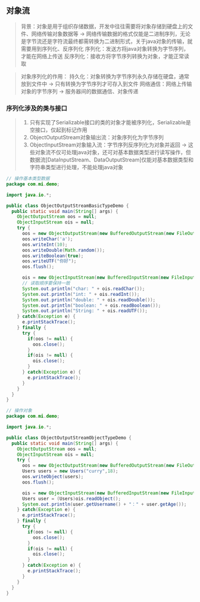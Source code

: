 ## 对象流
> 背景：对象是用于组织存储数据，开发中往往需要将对象存储到硬盘上的文件、网络传输对象数据等 -> 网络传输数据的格式仅能是二进制序列，无论是字节流还是字符流最终都需转换为二进制形式，关于java对象的传输，就需要用到序列化、反序列化
> 序列化：发送方将java对象转换为字节序列，才能在网络上传送
> 反序列化：接收方将字节序列转换为对象，才能正常读取

> 对象序列化的作用：
> 持久化：对象转换为字节序列永久存储在硬盘，通常放到文件中 -> 只有转换为字节序列才可存入到文件
> 网络通信：网络上传输对象的字节序列 -> 服务器间的数据通信、对象传递

### 序列化涉及的类与接口
> 1. 只有实现了Serializable接口的类的对象才能被序列化，Serializable是空接口，仅起到标记作用
> 2. ObjectOutputStream对象输出流：对象序列化为字节序列
> 3. ObjectInputStream对象输入流：字节序列反序列化为对象并返回
> -> 这些对象流不仅可处理java对象，还可对基本数据类型进行读写操作，但数据流[DataInputStream、DataOutputStream]仅能对基本数据类型和字符串类型进行处理，不能处理java对象

```java
// 操作基本类型数据
package com.mi.demo;

import java.io.*;

public class ObjectOutputStreamBasicTypeDemo {
  public static void main(String[] args) {
    ObjectOutputStream oos = null;
    ObjectInputStream ois = null;
    try {
      oos = new ObjectOutputStream(new BufferedOutputStream(new FileOutputStream("C:\\workspace\\dev\\1.技术体系\\2.后端\\javastudy\\a.txt")));
      oos.writeChar('a');
      oos.writeInt(10);
      oos.writeDouble(Math.random());
      oos.writeBoolean(true);
      oos.writeUTF("你好");
      oos.flush();

      ois = new ObjectInputStream(new BufferedInputStream(new FileInputStream("C:\\workspace\\dev\\1.技术体系\\2.后端\\javastudy\\a.txt")));
      // 读取顺序要保持一致
      System.out.println("char: " + ois.readChar());
      System.out.println("int: " + ois.readInt());
      System.out.println("double: " + ois.readDouble());
      System.out.println("boolean: " + ois.readBoolean());
      System.out.println("String: " + ois.readUTF());
    } catch(Exception e) {
      e.printStackTrace();
    } finally {
      try {
        if(oos != null) {
          oos.close();
        }
        if(ois != null) {
          ois.close();
        }
      } catch(Exception e) {
        e.printStackTrace();
      }
    }
  }
}
```


```java
// 操作对象
package com.mi.demo;

import java.io.*;

public class ObjectOutputStreamObjectTypeDemo {
  public static void main(String[] args) {
    ObjectOutputStream oos = null;
    ObjectInputStream ois = null;
    try {
      oos = new ObjectOutputStream(new BufferedOutputStream(new FileOutputStream("C:\\workspace\\dev\\1.技术体系\\2.后端\\javastudy\\e.txt")));
      Users users = new Users("curry",18);
      oos.writeObject(users);
      oos.flush();

      ois = new ObjectInputStream(new BufferedInputStream(new FileInputStream("C:\\workspace\\dev\\1.技术体系\\2.后端\\javastudy\\e.txt")));
      Users user = (Users)ois.readObject();
      System.out.println(user.getUsername() + "：" + user.getAge());
    } catch(Exception e) {
      e.printStackTrace();
    } finally {
      try {
        if(oos != null) {
          oos.close();
        }
        if(ois != null) {
          ois.close();
        }
      } catch(Exception e) {
        e.printStackTrace();
      }
    }
  }
}
```
